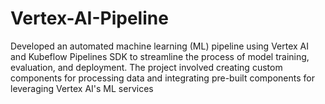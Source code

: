 # Vertex-AI-Pipeline
Developed an automated machine learning (ML) pipeline using Vertex AI and Kubeflow Pipelines SDK to streamline the process of model training, evaluation, and deployment. The project involved creating custom components for processing data and integrating pre-built components for leveraging Vertex AI's ML services
